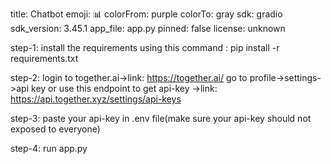 title: Chatbot
emoji: 📊
colorFrom: purple
colorTo: gray
sdk: gradio
sdk_version: 3.45.1
app_file: app.py
pinned: false
license: unknown

step-1: install the requirements
        using this command : pip install -r requirements.txt

step-2: login to together.ai->link: https://together.ai/
        go to profile->settings->api key or
        use this endpoint to get api-key ->link: https://api.together.xyz/settings/api-keys

step-3: paste your api-key in .env file(make sure your api-key should not exposed to everyone)

step-4: run app.py
